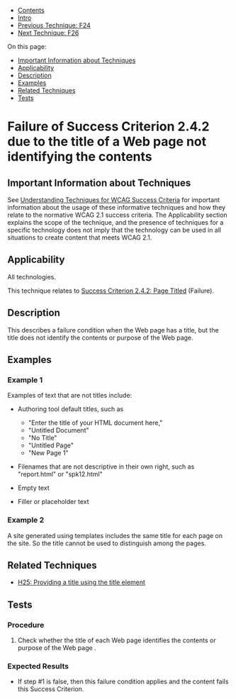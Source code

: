 -   [Contents](https://www.w3.org/WAI/WCAG21/Techniques/#techniques "Table of Contents")
-   [Intro](https://www.w3.org/WAI/WCAG21/Techniques/#introduction "Introduction to Techniques")
-   [Previous Technique: F24](F24)
-   [Next Technique: F26](F26)

On this page:

-   [Important Information about Techniques](#important-information)
-   [Applicability](#applicability)
-   [Description](#description)
-   [Examples](#examples)
-   [Related Techniques](#related)
-   [Tests](#tests)

Failure of Success Criterion 2.4.2 due to the title of a Web page not identifying the contents
==============================================================================================

Important Information about Techniques
--------------------------------------

See [Understanding Techniques for WCAG Success Criteria](https://www.w3.org/WAI/WCAG21/Understanding/understanding-techniques) for important information about the usage of these informative techniques and how they relate to the normative WCAG 2.1 success criteria. The Applicability section explains the scope of the technique, and the presence of techniques for a specific technology does not imply that the technology can be used in all situations to create content that meets WCAG 2.1.

Applicability
-------------

All technologies.

This technique relates to [Success Criterion 2.4.2: Page Titled](https://www.w3.org/WAI/WCAG21/Understanding/page-titled) (Failure).

Description
-----------

This describes a failure condition when the Web page has a title, but the title does not identify the contents or purpose of the Web page.

Examples
--------

### Example 1

Examples of text that are not titles include:

-   Authoring tool default titles, such as

    -   "Enter the title of your HTML document here,"
    -   "Untitled Document"
    -   "No Title"
    -   "Untitled Page"
    -   "New Page 1"

-   Filenames that are not descriptive in their own right, such as "report.html" or "spk12.html"
-   Empty text
-   Filler or placeholder text

### Example 2

A site generated using templates includes the same title for each page on the site. So the title cannot be used to distinguish among the pages.

Related Techniques
------------------

-   [H25: Providing a title using the title element](https://www.w3.org/WAI/WCAG21/Techniques/html/H25)

Tests
-----

### Procedure

1.  Check whether the title of each Web page identifies the contents or purpose of the Web page .

### Expected Results

-   If step \#1 is false, then this failure condition applies and the content fails this Success Criterion.
